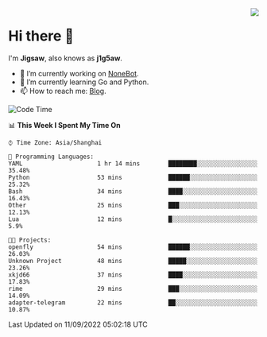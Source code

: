 <a href="#">
  <img align="right" src="https://github-readme-stats.vercel.app/api?username=j1g5awi&count_private=true&show_icons=true&title_color=80070B&text_color=B3B3B3&bg_color=212121&icon_color=80070B" />
</a>

# Hi there 👋

I'm **Jigsaw**, also knows as **j1g5aw**.

- 🔭 I’m currently working on [NoneBot](https://github.com/nonebot).
- 🌱 I’m currently learning Go and Python.
- 📫 How to reach me: [Blog](https://blog.maddestroyer.xyz/).

<!--START_SECTION:waka-->
![Code Time](http://img.shields.io/badge/Code%20Time-870%20hrs%2034%20mins-blue)

📊 **This Week I Spent My Time On** 

```text
⌚︎ Time Zone: Asia/Shanghai

💬 Programming Languages: 
YAML                     1 hr 14 mins        ████████░░░░░░░░░░░░░░░░░   35.48% 
Python                   53 mins             ██████░░░░░░░░░░░░░░░░░░░   25.32% 
Bash                     34 mins             ████░░░░░░░░░░░░░░░░░░░░░   16.43% 
Other                    25 mins             ███░░░░░░░░░░░░░░░░░░░░░░   12.13% 
Lua                      12 mins             █░░░░░░░░░░░░░░░░░░░░░░░░   5.9%

🐱‍💻 Projects: 
openfly                  54 mins             ██████░░░░░░░░░░░░░░░░░░░   26.03% 
Unknown Project          48 mins             █████░░░░░░░░░░░░░░░░░░░░   23.26% 
xkjd66                   37 mins             ████░░░░░░░░░░░░░░░░░░░░░   17.83% 
rime                     29 mins             ███░░░░░░░░░░░░░░░░░░░░░░   14.09% 
adapter-telegram         22 mins             ██░░░░░░░░░░░░░░░░░░░░░░░   10.87%

```


 Last Updated on 11/09/2022 05:02:18 UTC
<!--END_SECTION:waka-->
